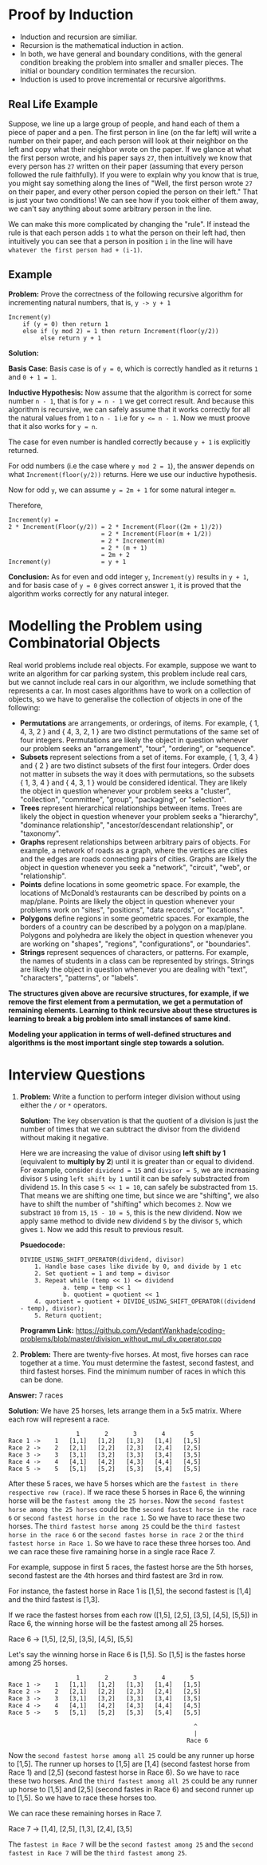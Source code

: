 # Proof by Induction
* Induction and recursion are similiar.
* Recursion is the mathematical induction in action.
* In both, we have general and boundary conditions, with the general condition breaking the problem into smaller and smaller pieces. The initial or boundary condition terminates the recursion.
* Induction is used to prove incremental or recursive algorithms.

## Real Life Example
Suppose, we line up a large group of people, and hand each of them a piece of paper and a pen. The first person in line (on the far left) will write a number on their paper, and each person will look at their neighbor on the left and copy what their neighbor wrote on the paper. If we glance at what the first person wrote, and his paper says `27`, then intuitively we know that every person has `27` written on their paper (assuming that every person followed the rule faithfully). If you were to explain why you know that is true, you might say something along the lines of "Well, the first person wrote `27` on their paper, and every other person copied the person on their left." That is just your two conditions! We can see how if you took either of them away, we can't say anything about some arbitrary person in the line.

We can make this more complicated by changing the "rule". If instead the rule is that each person adds `1` to what the person on their left had, then intuitively you can see that a person in position `i` in the line will have `whatever the first person had + (i-1)`.

## Example 
**Problem:** Prove the correctness of the following recursive algorithm for incrementing natural numbers, that is, `y -> y + 1`

```
Increment(y)
    if (y = 0) then return 1
    else if (y mod 2) = 1 then return Increment(floor(y/2))
         else return y + 1
```

**Solution:** 

**Basis Case**: Basis case is of `y = 0`, which is correctly handled as it returns `1` and `0 + 1 = 1`.

**Inductive Hypothesis:** Now assume that the algorithm is correct for some number `n - 1`, that is for `y = n - 1` we get correct result. And because this algorithm is recursive, we can safely assume that it works correctly for all the natural values from `1` to `n - 1` i.e for `y <= n - 1`. Now we must proove that it also works for `y = n`.

The case for even number is handled correctly because `y + 1` is explicitly returned.

For odd numbers (i.e the case where `y mod 2 = 1`), the answer depends on what `Increment(floor(y/2))` returns. Here we use our inductive hypothesis.

Now for odd `y`, we can assume `y = 2m + 1` for some natural integer `m`.

Therefore,
```
Increment(y) = 
2 * Increment(Floor(y/2)) = 2 * Increment(Floor((2m + 1)/2))
                          = 2 * Increment(Floor(m + 1/2))
                          = 2 * Increment(m)
                          = 2 * (m + 1)
                          = 2m + 2
Increment(y)              = y + 1
```
**Conclusion:** As for even and odd integer `y`, `Increment(y)` results in `y + 1`, and for basis case of `y = 0` gives correct answer `1`, it is proved that the algorithm works correctly for any natural integer.

# Modelling the Problem using Combinatorial Objects
Real world problems include real objects. For example, suppose we want to write an algorithm for car parking system, this problem include real cars, but we cannot include real cars in our algorithm, we include something that represents a car. In most cases algorithms have to work on a collection of objects, so we have to generalise the collection of objects in one of the following: 
* **Permutations** are arrangements, or orderings, of items. For example, { 1, 4, 3, 2 } and { 4, 3, 2, 1 } are two distinct permutations of the same set of four integers. Permutations are likely the object in question whenever our problem seeks an "arrangement", "tour", "ordering", or "sequence".
* **Subsets** represent selections from a set of items. For example, { 1, 3, 4 } and { 2 } are two distinct subsets of the first four integers. Order does not matter in subsets the way it does with permutations, so the subsets { 1, 3, 4 } and { 4, 3, 1 } would be considered identical. They are likely the object in question whenever your problem seeks a "cluster", "collection", "committee", "group", "packaging", or "selection".
* **Trees** represent hierarchical relationships between items. Trees are likely the object in question whenever your problem seeks a "hierarchy", "dominance relationship", "ancestor/descendant relationship", or "taxonomy".
* **Graphs** represent relationships between arbitrary pairs of objects. For example, a network of roads as a graph, where the vertices are cities and the edges are roads connecting pairs of cities. Graphs are likely the object in question whenever you seek a "network", "circuit", "web", or "relationship".
* **Points** define locations in some geometric space. For example, the locations of McDonald’s restaurants can be described by points on a map/plane. Points are likely the object in question whenever your problems work on "sites", "positions", "data records", or "locations".
* **Polygons** define regions in some geometric spaces. For example, the borders of a country can be described by a polygon on a map/plane. Polygons and polyhedra are likely the object in question whenever you are working on "shapes", "regions", "configurations", or "boundaries".
* **Strings** represent sequences of characters, or patterns. For example, the names of students in a class can be represented by strings. Strings are likely the object in question whenever you are dealing with "text", "characters", "patterns", or "labels".

**The structures given above are recursive structures, for example, if we remove the first element from a permutation, we get a permutation of remaining elements. Learning to think recursive about these structures is learning to break a big problem into small instances of same kind.**

**Modeling your application in terms of well-defined structures and algorithms is the most important single step towards a solution.**


# Interview Questions
1. **Problem:** Write a function to perform integer division without using either the `/` or `*` operators.

    **Solution:** The key observation is that the quotient of a division is just the number of times that we can subtract the divisor from the dividend without making it negative.

    Here we are increasing the value of divisor using **left shift by 1** (equivalent to **multiply by 2**) until it is greater than or equal to dividend. For example, consider `dividend = 15` and `divisor = 5`, we are increasing divisor `5` using `left shift by 1` until it can be safely substracted from dividend `15`. In this case `5 << 1 = 10`,
    can safely be substracted from `15`. That means we are shifting one time, but since we are "shifting", we also have to shift the number of "shifting" which becomes `2`. Now we substract `10` from `15`, `15 - 10 = 5`, this is the new dividend. Now we apply same method to divide new dividend `5` by the divisor `5`, which gives `1`. Now we add this result to previous result.

    **Psuedocode:**
    ```
    DIVIDE_USING_SHIFT_OPERATOR(dividend, divisor) 
        1. Handle base cases like divide by 0, and divide by 1 etc
        2. Set quotient = 1 and temp = divisor
        3. Repeat while (temp << 1) <= dividend 
                a. temp = temp << 1
                b. quotient = quotient << 1
        4. quotient = quotient + DIVIDE_USING_SHIFT_OPERATOR((dividend - temp), divisor);
        5. Return quotient;
    ```

    **Programm Link:** https://github.com/VedantWankhade/coding-problems/blob/master/division_without_mul_div_operator.cpp

2. **Problem:** There are twenty-five horses. At most, five horses can race together at a time. You must determine the fastest, second fastest, and third fastest horses. Find the minimum number of races in which this can be done.

**Answer:** 7 races

**Solution:** We have 25 horses, lets arrange them in a 5x5 matrix. Where each row will represent a race.

                       1       2       3       4       5
    Race 1 ->    1   [1,1]   [1,2]   [1,3]   [1,4]   [1,5]
    Race 2 ->    2   [2,1]   [2,2]   [2,3]   [2,4]   [2,5]
    Race 3 ->    3   [3,1]   [3,2]   [3,3]   [3,4]   [3,5]
    Race 4 ->    4   [4,1]   [4,2]   [4,3]   [4,4]   [4,5]
    Race 5 ->    5   [5,1]   [5,2]   [5,3]   [5,4]   [5,5]

After these 5 races, we have 5 horses which are the `fastest in there respective row (race)`. If we race these 5 horses in Race 6, the winning horse will be the `fastest among the 25 horses`. Now the `second fastest horse among the 25 horses` could be the `second fastest horse in the race 6` or `second fastest horse in the race 1`. So we have to race these two horses.
The `third fastest horse among 25` could be the `third fastest horse in the race 6` or the `second fastes horse in race 2` or the `third fastest horse in Race 1`. So we have to race these three horses too. And we can race these five ramaining horse in a single race Race 7. 

For example, suppose in first 5 races, the fastest horse are the 5th horses, second fastest are the 4th horses and third fastest are 3rd in row. 

For instance, the fastest horse in Race 1 is [1,5], the second fastest is [1,4] and the third fastest is [1,3].

If we race the fastest horses from each row ([1,5], [2,5], [3,5], [4,5], [5,5]) in Race 6, the winning horse will be the fastest among all 25 horses. 

Race 6 -> [1,5], [2,5], [3,5], [4,5], [5,5]

Let's say the winning horse in Race 6 is [1,5]. So [1,5] is the fastes horse among 25 horses.

                       1       2       3       4       5
    Race 1 ->    1   [1,1]   [1,2]   [1,3]   [1,4]   [1,5] 
    Race 2 ->    2   [2,1]   [2,2]   [2,3]   [2,4]   [2,5]
    Race 3 ->    3   [3,1]   [3,2]   [3,3]   [3,4]   [3,5]
    Race 4 ->    4   [4,1]   [4,2]   [4,3]   [4,4]   [4,5]
    Race 5 ->    5   [5,1]   [5,2]   [5,3]   [5,4]   [5,5]

                                                        ^
                                                        |
                                                      Race 6


Now the `second fastest horse among all 25` could be any runner up horse to [1,5]. The runner up horses to [1,5] are [1,4] (second fastest horse from Race 1) and [2,5] (second fastest horse in Race 6).
So we have to race these two horses.
And the `third fastest among all 25` could be any runner up horse to [1,5] and [2,5] (second fastes in Race 6) and second runner up to [1,5]. So we have to race these horses too.

We can race these remaining horses in Race 7. 

Race 7 -> [1,4], [2,5], [1,3], [2,4], [3,5]

The `fastest in Race 7` will be the `second fastest among 25` and the `second fastest in Race 7` will be the `third fastest among 25`.
